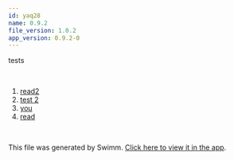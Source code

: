 ```yaml
---
id: yaq28
name: 0.9.2
file_version: 1.0.2
app_version: 0.9.2-0
---
```


<!-- Intro - Do not remove this comment -->
tests

<br/>

<!-- Steps - Do not remove this comment -->
1. [read2](https://raw.githubusercontent.com/maozSwimm/azerothcore-wotlk/master/.github/README.md)
2. [test 2](test-2.awyru.sw.md)
3. [you](https://www.youtube.com/watch?v=6DnLm4aqgz8)
4. [read](https://app.swimm.io/workspaces/aRvMqc0yWAVcJlLN944D/repos/veezvxCuzpPrRLLXWD2E/branch/develop/playlists/2EwPpr5hfxpvSkV55J8O/steps/21)


<br/>

This file was generated by Swimm. [Click here to view it in the app](https://swimm-web-app.web.app/repos/Z2l0aHViJTNBJTNBYXplcm90aGNvcmUtd290bGslM0ElM0FtYW96U3dpbW0=/docs/yaq28).